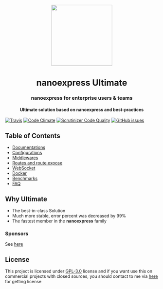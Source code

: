 <p align="center">

<img src="https://gblobscdn.gitbook.com/assets%2F-M1ejn7fVvN8DITsnKKs%2F-M24-WfIBJzIO_iGCiJ2%2F-M24-xNAI9CDmWJWk3YR%2Fpng-512-black.png?alt=media&token=387de1d2-2586-42d0-aa10-a8134f0eabf9" width="200" />
</p>

<h1 align="center">nanoexpress Ultimate</h1>

<h3 align="center">nanoexpress for enterprise users & teams</h3>
<h4 align="center">Ultimate solution based on nanoexpress and best-practices</h4>

[![Travis](https://img.shields.io/travis/nanoexpress/ultimate.svg)](http://github.com/nanoexpress/ultimate)
[![Code Climate](https://codeclimate.com/github/nanoexpress/ultimate/badges/gpa.svg)](https://codeclimate.com/github/nanoexpress/ultimate)
[![Scrutinizer Code Quality](https://scrutinizer-ci.com/g/nanoexpress/ultimate/badges/quality-score.png?b=master)](https://scrutinizer-ci.com/g/nanoexpress/ultimate/?branch=master)
[![GitHub issues](https://img.shields.io/github/issues/nanoexpress/ultimate.svg)](http://github.com/nanoexpress/ultimate/issues)

## Table of Contents

- [Documentations](https://nanoexpress.js.org)
- [Configurations](https://nanoexpress.js.org/server#ultimate-version)
- [Middlewares](https://nanoexpress.js.org/middlewares)
- [Routes and route expose](https://nanoexpress.js.org/routes)
- [WebSocket](https://nanoexpress.js.org/websocket)
- [Docker](https://nanoexpress.js.org/docker-linux)
- [Benchmarks](https://nanoexpress.js.org/benchmark)
- [FAQ](https://nanoexpress.js.org/support/faq)

## Why Ultimate

- The best-in-class Solution
- Much more stable, error percent was decreased by 99%
- The fastest member in the **nanoexpress** family

### Sponsors

See [here](https://nanoexpress.js.org/support/sponsors)

## License

This project is licensed under [GPL-3.0](https://nanoexpress.js.org/license) license and if you want use this on commercial projects with closed sources, you should contact to me via [here](https://t.me/dalisoft) for getting license
